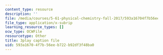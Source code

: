 ```yaml
---
content_type: resource
description: ''
file: /media/courses/5-61-physical-chemistry-fall-2017/593a16704f7b56eeb722b92df3f48ba0_YmP1BADSAnc.vtt
file_type: application/x-subrip
learning_resource_types: []
ocw_type: OCWFile
resourcetype: Other
title: 3play caption file
uid: 593a1670-4f7b-56ee-b722-b92df3f48ba0
---
```

